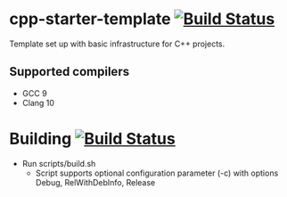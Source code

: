 # cpp-starter-template [![Build Status](https://travis-ci.org/melinda-sw/cpp-starter-template.svg?branch=master)](https://travis-ci.org/melinda-sw/cpp-starter-template)
Template set up with basic infrastructure for C++ projects.

## Supported compilers
- GCC 9
- Clang 10

# Building [![Build Status](https://travis-ci.org/melinda-sw/cpp-starter-template.svg?branch=master)](https://travis-ci.org/melinda-sw/cpp-starter-template)
* Run scripts/build.sh
  * Script supports optional configuration parameter (-c) with options Debug, RelWithDebInfo, Release

